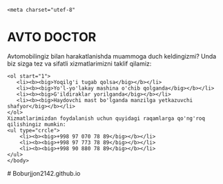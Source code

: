 <!DOCTYPE html><html><head><title>Akramjon aka</title>
    <meta charset="utef-8"
</head><body><h1>AVTO DOCTOR</h1>
    Avtomobilingiz bilan harakatlanishda muammoga duch keldingizmi? 
    Unda biz sizga tez va sifatli xizmatlarimizni taklif qilamiz:
    
    <ol start="1"> 
       <li><b><big>Yoqilg'i tugab qolsa</big></b></li>
       <li><b><big>Yo'l-yo'lakay mashina o'chib qolganda</big></b></li>
       <li><b><big>G'ildiraklar yorilganda</big></b></li>
       <li><b><big>Haydovchi mast bo'lganda manzilga yetkazuvchi shafyor</big></b></li>
    </ol>
    Xizmatlarimizdan foydalanish uchun quyidagi raqamlarga qo'ng'roq qilishingiz mumkin:
    <ul type="crcle">
        <li><b><big>+998 97 070 78 89</big></b></li>
        <li><b><big>+998 97 773 78 89</big></b></li>
        <li><b><big>+998 90 880 78 89</big></b></li>
    </ul>
    </body>


</html>
# Boburjjon2142.github.io
